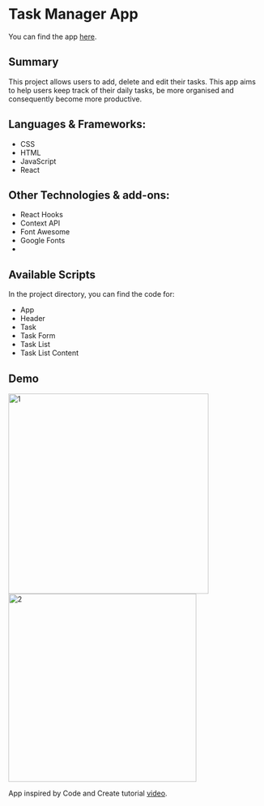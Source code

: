 # Task Manager App

You can find the app [here](https://noelledons.github.io/task-manager/).

## Summary
This project allows users to add, delete and edit their tasks. This app aims to help users keep track of their daily tasks, be more organised and consequently become more productive.

## Languages & Frameworks:
- CSS 
- HTML
- JavaScript
- React

## Other Technologies & add-ons:
- React Hooks
- Context API
- Font Awesome
- Google Fonts
- 
## Available Scripts

In the project directory, you can find the code for:
  - App
  - Header
  - Task
  - Task Form
  - Task List
  - Task List Content

## Demo
   
<img width="395" alt="1" src="https://user-images.githubusercontent.com/73482293/99597164-7b732b80-29ef-11eb-8386-407ea4e4c66f.PNG">

<img width="371" alt="2" src="https://user-images.githubusercontent.com/73482293/99597392-d442c400-29ef-11eb-8831-8d01c41e0a8a.PNG">


App inspired by Code and Create tutorial [video](https://www.youtube.com/watch?v=fqup-BL3VjI&ab_channel=CodeAndCreate).

